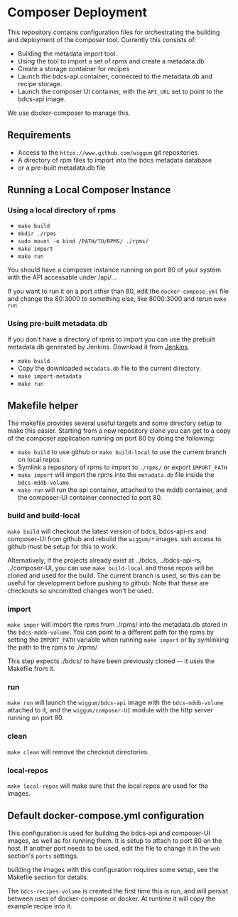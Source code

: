 # Composer Deployment

This repository contains configuration files for orchestrating the building and
deployment of the composer tool. Currently this consists of:

 * Building the metadata import tool.
 * Using the tool to import a set of rpms and create a metadata.db
 * Create a storage container for recipes
 * Launch the bdcs-api container, connected to the metadata.db and recipe storage.
 * Launch the composer UI container, with the `API_URL` set to point to the bdcs-api image.

We use docker-composer to manage this.

## Requirements

 * Access to the `https://www.github.com/wiggum` git repositories.
 * A directory of rpm files to import into the bdcs metadata database
 * or a pre-built metadata.db file

## Running a Local Composer Instance

### Using a local directory of rpms

 * `make build`
 * `mkdir ./rpms`
 * `sudo mount -o bind /PATH/TO/RPMS/ ./rpms/`
 * `make import`
 * `make run`

You should have a composer instance running on port 80 of your system with the
API accessable under /api/...

If you want to run it on a port other than 80, edit the `docker-compose.yml`
file and change the 80:3000 to something else, like 8000:3000 and rerun `make
run`

### Using pre-built metadata.db

If you don't have a directory of rpms to import you can use the prebuilt metadata.db
generated by Jenkins. Download it from [Jenkins](http://jenkins.install.bos.redhat.com/view/Composer/job/bdcs/lastSuccessfulBuild/artifact/mddb/metadata.db).

 * `make build`
 * Copy the downloaded `metadata.db` file to the current directory.
 * `make import-metadata`
 * `make run`

## Makefile helper

The makefile provides several useful targets and some directory setup to make
this easier. Starting from a new repository clone you can get to a copy of the
composer application running on port 80 by doing the following:

 * `make build` to use github or `make build-local` to use the current branch on local repos.
 * Symlink a repository of rpms to import to `./rpms/` or export `IMPORT_PATH`
 * `make import` will import the rpms into the `metadata.db` file inside the `bdcs-mddb-volume`
 * `make run` will run the api container, attached to the mddb container, and the composer-UI
   container connected to port 80.

### build and build-local

`make build` will checkout the latest version of bdcs, bdcs-api-rs and
composer-UI from github and rebuild the `wiggum/*` images. ssh access to github
must be setup for this to work.

Alternatively, if the projects already exist at ../bdcs, ../bdcs-api-rs,
../composer-UI, you can use `make build-local` and those repos will be cloned
and used for the build. The current branch is used, so this can be useful for
development before pushing to github. Note that these are checkouts so
uncomitted changes won't be used.

### import

`make impor` will import the rpms from ./rpms/ into the metadata.db stored in
the `bdcs-mddb-volume`.  You can point to a different path for the rpms by
setting the `IMPORT_PATH` variable when running `make import` or by symlinking
the path to the rpms to ./rpms/

This step expects ./bdcs/ to have been previously cloned -- it uses the
Makefile from it.

### run

`make run` will launch the `wiggum/bdcs-api` image with the `bdcs-mddb-volume`
attached to it, and the `wiggum/composer-UI` module with the http server
running on port 80.

### clean

`make clean` will remove the checkout directories.

### local-repos

`make local-repos` will make sure that the local repos are used for the images.


## Default docker-compose.yml configuration

This configuration is used for building the bdcs-api and composer-UI images, as
well as for running them. It is setup to attach to port 80 on the host. If
another port needs to be used, edit the file to change it in the `web`
section's `ports` settings.

building the images with this configuration requires some setup, see the
Makefile section for details.

The `bdcs-recipes-volume` is created the first time this is run, and will
persist between uses of docker-compose or docker. At runtime it will copy the
example recipe into it.

